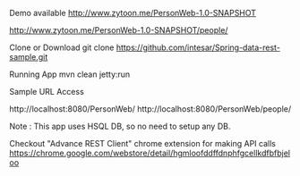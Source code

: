 Demo available
http://www.zytoon.me/PersonWeb-1.0-SNAPSHOT

http://www.zytoon.me/PersonWeb-1.0-SNAPSHOT/people/


Clone or Download
 git clone https://github.com/intesar/Spring-data-rest-sample.git

Running App
 mvn clean jetty:run

Sample URL Access

http://localhost:8080/PersonWeb/
http://localhost:8080/PersonWeb/people/

Note : This app uses HSQL DB, so no need to setup any DB.

Checkout "Advance REST Client" chrome extension for making API calls
https://chrome.google.com/webstore/detail/hgmloofddffdnphfgcellkdfbfbjeloo
